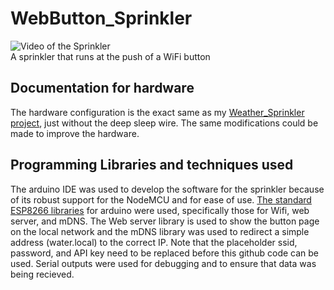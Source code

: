 # WebButton_Sprinkler  
![Video of the Sprinkler](https://github.com/bcguzy/WebButton_Sprinkler/blob/master/media/ezgif-7-719b561e50d5.gif)  
A sprinkler that runs at the push of a WiFi button  
  
## Documentation for hardware
The hardware configuration is the exact same as my [Weather_Sprinkler project](https://github.com/bcguzy/Weather_Sprinkler), just without the deep sleep wire. The same modifications could be made to improve the hardware.  
  
## Programming Libraries and techniques used  
The arduino IDE was used to develop the software for the sprinkler because of its robust support for the NodeMCU and for ease of use.
[The standard ESP8266 libraries](https://github.com/esp8266/Arduino) for arduino were used, specifically those for Wifi, web server, and mDNS.
The Web server library is used to show the button page on the local network and the mDNS library was used to redirect a simple address (water.local) to the correct IP.
Note that the placeholder ssid, password, and API key need to be replaced before this github code can be used. Serial outputs were used for debugging and to ensure that data was being recieved.
